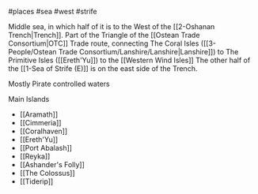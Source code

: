 #places #sea #west #strife

Middle sea, in which half of it is to the West of the [[2-Oshanan Trench|Trench]].  Part of the Triangle of the [[Ostean Trade Consortium|OTC]] Trade route, connecting The Coral Isles ([[3-People/Ostean Trade Consortium/Lanshire/Lanshire|Lanshire]]) to The Primitive Isles ([[Ereth'Yu]]) to the [[Western Wind Isles]]  The other half of the [[1-Sea of Strife (E)]] is on the east side of the Trench.

Mostly Pirate controlled waters

Main Islands
- [[Aramath]]
- [[Cimmeria]]
- [[Coralhaven]]
- [[Ereth'Yu]]
- [[Port Abalash]]
- [[Reyka]]
- [[Ashander's Folly]]
- [[The Colossus]]
- [[Tiderip]]

